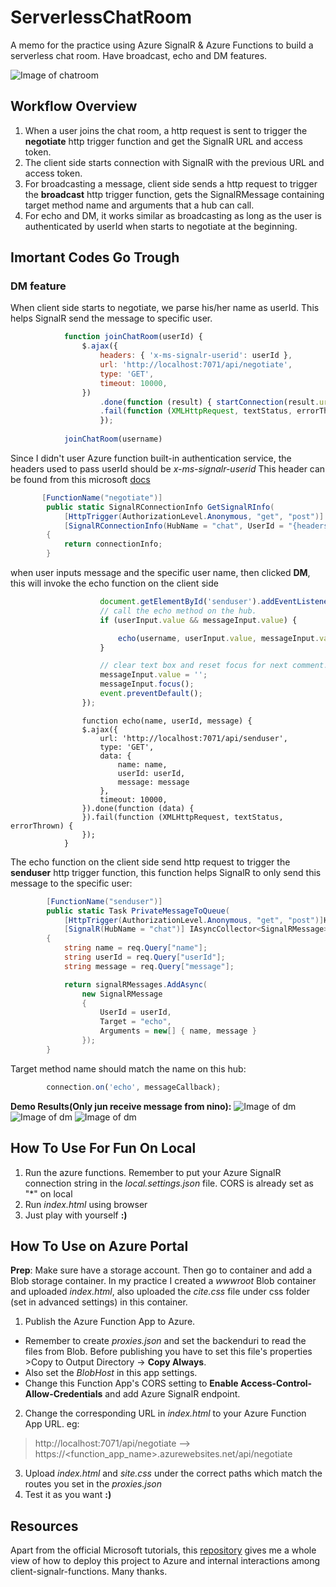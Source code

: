 # ServerlessChatRoom
A memo for the practice using Azure SignalR &amp; Azure Functions to build a serverless chat room. Have broadcast, echo and DM features.

![Image of chatroom](images/chatroom_joined_broadcast.PNG)

## Workflow Overview
1) When a user joins the chat room, a http request is sent to trigger the **negotiate** http trigger function and get the SignalR URL and access token.
2) The client side starts connection with SignalR with the previous URL and access token.
3) For broadcasting a message, client side sends a http request to trigger the **broadcast** http trigger function, gets the SignalRMessage containing target method name and arguments that a hub can call.
4) For echo and DM, it works similar as broadcasting as long as the user is authenticated by userId when starts to negotiate at the beginning.

## Imortant Codes Go Trough
### DM feature
When client side starts to negotiate, we parse his/her name as userId. This helps SignalR send the message to specific user.
```javascript
            function joinChatRoom(userId) {
                $.ajax({
                    headers: { 'x-ms-signalr-userid': userId },
                    url: 'http://localhost:7071/api/negotiate',
                    type: 'GET',
                    timeout: 10000,
                })
                    .done(function (result) { startConnection(result.url, result.accessToken) })
                    .fail(function (XMLHttpRequest, textStatus, errorThrown) {
                    });
           
            joinChatRoom(username)
```
Since I didn't user Azure function built-in authentication service, the headers used to pass userId should be *x-ms-signalr-userid*
This header can be found from this microsoft [docs](https://github.com/Azure/azure-functions-signalrservice-extension/blob/bcc4e549f8306b0f869e001572ec35ce69d81f6c/samples/simple-chat/content/index.html#L143)
```C#
       [FunctionName("negotiate")]
        public static SignalRConnectionInfo GetSignalRInfo(
            [HttpTrigger(AuthorizationLevel.Anonymous, "get", "post")] HttpRequest req,
            [SignalRConnectionInfo(HubName = "chat", UserId = "{headers.x-ms-signalr-userid}")] SignalRConnectionInfo connectionInfo)
        {
            return connectionInfo;
        }
```
when user inputs message and the specific user name, then clicked **DM**, this will invoke the echo function on the client side
```javascript
                    document.getElementById('senduser').addEventListener('click', function (event) {
                    // call the echo method on the hub.
                    if (userInput.value && messageInput.value) {

                        echo(username, userInput.value, messageInput.value);
                    }

                    // clear text box and reset focus for next comment.
                    messageInput.value = '';
                    messageInput.focus();
                    event.preventDefault();
                });
```
```javarscript
                function echo(name, userId, message) {
                $.ajax({
                    url: 'http://localhost:7071/api/senduser',
                    type: 'GET',
                    data: {
                        name: name,
                        userId: userId,
                        message: message
                    },
                    timeout: 10000,
                }).done(function (data) {
                }).fail(function (XMLHttpRequest, textStatus, errorThrown) {
                });
            }
```
The echo function on the client side send http request to trigger the **senduser** http trigger function, this function helps SignalR to only send this message to the specific user:
```csharp
        [FunctionName("senduser")]
        public static Task PrivateMessageToQueue(
            [HttpTrigger(AuthorizationLevel.Anonymous, "get", "post")]HttpRequest req,
            [SignalR(HubName = "chat")] IAsyncCollector<SignalRMessage> signalRMessages)
        {
            string name = req.Query["name"];
            string userId = req.Query["userId"];
            string message = req.Query["message"];

            return signalRMessages.AddAsync(
                new SignalRMessage
                {
                    UserId = userId,
                    Target = "echo",
                    Arguments = new[] { name, message }
                });
        }
```
Target method name should match the name on this hub:
```javascript
        connection.on('echo', messageCallback);
```
**Demo Results(Only jun receive message from nino):**
![Image of dm](images/chatroom_dm_1.PNG)
![Image of dm](images/chatroom_dm_2.PNG)
![Image of dm](images/chatroom_dm_3.PNG)


## How To Use For Fun On Local
1) Run the azure functions. Remember to put your Azure SignalR connection string in the *local.settings.json* file. CORS is already set as "\*" on local
2) Run *index.html* using browser
3) Just play with yourself **:)**

## How To Use on Azure Portal
**Prep**: Make sure have a storage account. Then go to container and add a Blob storage container. In my practice I created a *wwwroot* Blob container and uploaded *index.html*, also uploaded the *cite.css* file under css folder (set in advanced settings) in this container.

1) Publish the Azure Function App to Azure. 
- Remember to create *proxies.json* and set the backenduri to read the files from Blob. Before publishing you have to set this file's properties >Copy to Output Directory -> **Copy Always**. 
- Also set the *BlobHost* in this app settings.
- Change this Function App's CORS setting to **Enable Access-Control-Allow-Credentials** and add Azure SignalR endpoint.
2) Change the corresponding URL in *index.html* to your Azure Function App URL. eg:
> http://localhost:7071/api/negotiate --> https://<function_app_name>.azurewebsites.net/api/negotiate
3) Upload *index.html* and *site.css* under the correct paths which match the routes you set in the *proxies.json*
4) Test it as you want **:)**

## Resources
Apart from the official Microsoft tutorials, this [repository](https://github.com/yossy6954/ServerlessChatRoom) gives me a whole view of how to deploy this project to Azure and internal interactions among client-signalr-functions. Many thanks.



